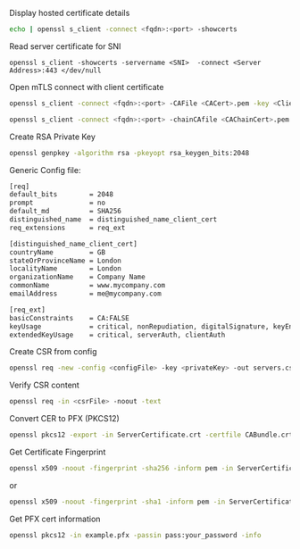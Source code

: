 
Display hosted certificate details

```sh
echo | openssl s_client -connect <fqdn>:<port> -showcerts
```

Read server certificate for SNI
```
openssl s_client -showcerts -servername <SNI>  -connect <Server Address>:443 </dev/null
```

Open mTLS connect with client certificate

```sh
openssl s_client -connect <fqdn>:<port> -CAFile <CACert>.pem -key <Client_Cert_Key>.pem -cert <Client_Cert>.pem
```

```sh
openssl s_client -connect <fqdn>:<port> -chainCAfile <CAChainCert>.pem -key <Client_Cert_Key>.pem -cert <Client_Cert>.pem
```

Create RSA Private Key
```sh
openssl genpkey -algorithm rsa -pkeyopt rsa_keygen_bits:2048
```

Generic Config file:
```sh
[req]
default_bits        = 2048
prompt              = no
default_md          = SHA256
distinguished_name  = distinguished_name_client_cert
req_extensions      = req_ext

[distinguished_name_client_cert]
countryName         = GB
stateOrProvinceName = London
localityName        = London
organizationName    = Company Name
commonName          = www.mycompany.com
emailAddress        = me@mycompany.com

[req_ext]
basicConstraints    = CA:FALSE
keyUsage            = critical, nonRepudiation, digitalSignature, keyEncipherment
extendedKeyUsage    = critical, serverAuth, clientAuth
```

Create CSR from config
```sh
openssl req -new -config <configFile> -key <privateKey> -out servers.csr
```

Verify CSR content
```sh
openssl req -in <csrFile> -noout -text
```

Convert CER to PFX (PKCS12)
```sh
openssl pkcs12 -export -in ServerCertificate.crt -certfile CABundle.crt -inkey private-key.pem -out certificate.pfx
```

Get Certificate Fingerprint
```sh
openssl x509 -noout -fingerprint -sha256 -inform pem -in ServerCertificate.crt 
```
or 
```sh
openssl x509 -noout -fingerprint -sha1 -inform pem -in ServerCertificate.crt 
```

Get PFX cert information
```sh
openssl pkcs12 -in example.pfx -passin pass:your_password -info
```
